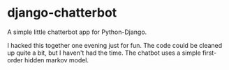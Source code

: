 django-chatterbot
=================

A simple little chatterbot app for Python-Django.

I hacked this together one evening just for fun.  The code could be cleaned up quite a bit, 
but I haven't had the time.  The chatbot uses a simple first-order hidden markov model.

